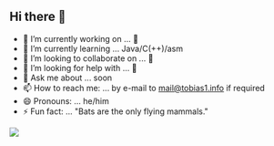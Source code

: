 ## Hi there 👋

- 🔭 I’m currently working on ... 🚫
- 🌱 I’m currently learning ... Java/C(++)/asm
- 👯 I’m looking to collaborate on ... 🚫
- 🤔 I’m looking for help with ... 🚫
- 💬 Ask me about ... soon
- 📫 How to reach me: ... by e-mail to mail@tobias1.info if required
- 😄 Pronouns: ... he/him
- ⚡ Fun fact: ... 	"Bats are the only flying mammals."

![](https://komarev.com/ghpvc/?username=tgrothe)

<!--
**tgrothe/tgrothe** is a ✨ _special_ ✨ repository because its `README.md` (this file) appears on your GitHub profile.

Here are some ideas to get you started:

- 🔭 I’m currently working on ...
- 🌱 I’m currently learning ...
- 👯 I’m looking to collaborate on ...
- 🤔 I’m looking for help with ...
- 💬 Ask me about ...
- 📫 How to reach me: ...
- 😄 Pronouns: ...
- ⚡ Fun fact: ...
-->
